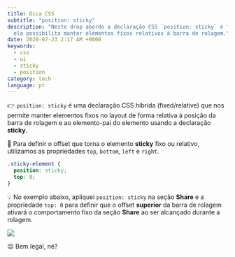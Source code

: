 ```yaml
---
title: Dica CSS
subtitle: "position: sticky"
description: "Neste drop abordo a declaração CSS `position: sticky` e falo como
  ela possibilita manter elementos fixos relativos à barra de rolagem."
date: 2020-07-23 2:17 AM +0000
keywords:
  - css
  - ui
  - sticky
  - position
category: tech
language: pt
---
```


👉 `position: sticky` é uma declaração CSS híbrida (fixed/relative) que nos permite manter elementos fixos no layout de forma relativa à posição da barra de rolagem e ao elemento-pai do elemento usando a declaração **sticky**.

🔄 Para definir o offset que torna o elemento **sticky** fixo ou relativo, utilizamos as propriedades `top`, `bottom`, `left` e `right`.

```css
.sticky-element {
  position: sticky;
  top: 0;
}
```

💡 No exemplo abaixo, apliquei `position: sticky` na seção **Share** e a propriedade `top: 0` para definir que o offset **superior** da barra de rolagem ativará o comportamento fixo da seção **Share** ao ser alcançado durante a rolagem.

![](https://user-images.githubusercontent.com/1680157/87885417-3bbe1800-c9ec-11ea-9648-8b9ca2fb9f1c.gif)

😉 Bem legal, né?
